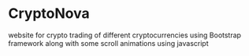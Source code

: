 # CryptoNova
website for crypto trading of different cryptocurrencies using Bootstrap framework along with some scroll animations using javascript 
